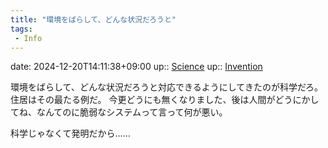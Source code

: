 ```yaml
---
title: "環境をばらして、どんな状況だろうと"
tags:
 - Info
---
```


date: 2024-12-20T14:11:38+09:00
up:: [Science](Bar/Novel/Topics/Science.md)
up:: [Invention](Bar/Novel/Topics/Invention.md)

環境をばらして、どんな状況だろうと対応できるようにしてきたのが科学だろ。住居はその最たる例だ。
今更どうにも無くなりました、後は人間がどうにかしてね、なんてのに脆弱なシステムって言って何が悪い。

科学じゃなくて発明だから……